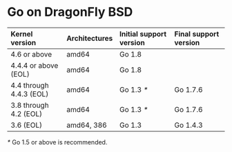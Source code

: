 # Go on DragonFly BSD

| **Kernel version**      | **Architectures** | **Initial support version** | **Final support version** |
|:------------------------|:------------------|:----------------------------|:--------------------------|
| 4.6 or above            | amd64             | Go 1.8                      |                           |
| 4.4.4 or above (EOL)    | amd64             | Go 1.8                      |                           |
| 4.4 through 4.4.3 (EOL) | amd64             | Go 1.3 _*_                  | Go 1.7.6                  |
| 3.8 through 4.2 (EOL)   | amd64             | Go 1.3 _*_                  | Go 1.7.6                  |
| 3.6 (EOL)               | amd64, 386        | Go 1.3                      | Go 1.4.3                  |

_*_ Go 1.5 or above is recommended.